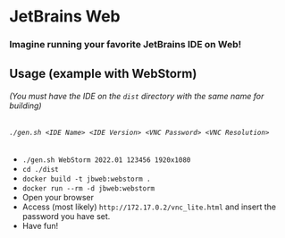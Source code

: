 # JetBrains Web
### Imagine running your favorite JetBrains IDE on Web!


## Usage (example with WebStorm)
###### (You must have the IDE on the `dist` directory with the same name for building)
###### `./gen.sh <IDE Name> <IDE Version> <VNC Password> <VNC Resolution>`
- `./gen.sh WebStorm 2022.01 123456 1920x1080`
- `cd ./dist`
- `docker build -t jbweb:webstorm .`
- `docker run --rm -d jbweb:webstorm`
- Open your browser
- Access (most likely) `http://172.17.0.2/vnc_lite.html` and insert the password you have set.
- Have fun!
